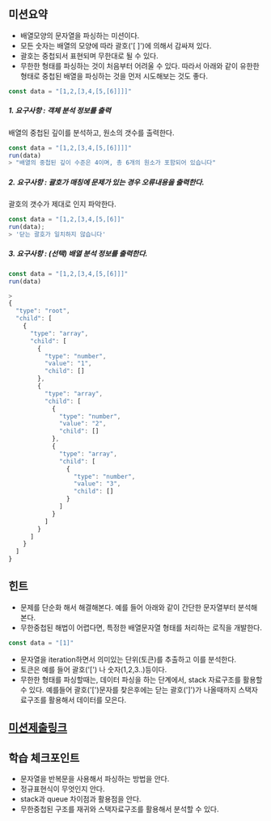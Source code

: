 ## 미션요약

- 배열모양의 문자열을 파싱하는 미션이다.
- 모든 숫자는 배열의 모양에 따라 괄호('[ ]')에 의해서 감싸져 있다.
- 괄호는 중첩되서 표현되며 무한대로 될 수 있다.
- 무한한 형태를 파싱하는 것이 처음부터 어려울 수 있다. 따라서 아래와 같이 유한한 형태로 중첩된 배열을 파싱하는 것을 먼저 시도해보는 것도 좋다.

```javascript
const data = "[1,2,[3,4,[5,[6]]]]"
```

##### 1. 요구사항 : 객체 분석 정보를 출력

배열의 중첩된 깊이를 분석하고, 원소의 갯수를 출력한다.

```javascript
const data = "[1,2,[3,4,[5,[6]]]]"
run(data)
> "배열의 중첩된 깊이 수준은 4이며, 총 6개의 원소가 포함되어 있습니다"
```

##### 2. 요구사항 : 괄호가 매칭에 문제가 있는 경우 오류내용을 출력한다.

괄호의 갯수가 제대로 인지 파악한다.

```javascript
const data = "[1,2,[3,4,[5,[6]]"  
run(data);
> '닫는 괄호가 일치하지 않습니다'
```

##### 3. 요구사항 : (선택) 배열 분석 정보를 출력한다.

```javascript
const data = "[1,2,[3,4,[5,[6]]]"  
run(data)

> 
{
  "type": "root",
  "child": [
    {
      "type": "array",
      "child": [
        {
          "type": "number",
          "value": "1",
          "child": []
        },
        {
          "type": "array",
          "child": [
            {
              "type": "number",
              "value": "2",
              "child": []
            },
            {
              "type": "array",
              "child": [
                {
                  "type": "number",
                  "value": "3",
                  "child": []
                }
              ]
            }
          ]
        }
      ]
    }
  ]
}
```

## 힌트

- 문제를 단순화 해서 해결해본다. 예를 들어 아래와 같이 간단한 문자열부터 분석해본다.
- 무한중첩된 해법이 어렵다면, 특정한 배열문자열 형태를 처리하는 로직을 개발한다.

```javascript
const data = "[1]"  
```

- 문자열을 iteration하면서 의미있는 단위(토큰)를 추출하고 이를 분석한다.
- 토큰은 예를 들어 괄호('[') 나 숫자(1,2,3..)등이다.
- 무한한 형태를 파싱할때는, 데이터 파싱을 하는 단계에서, stack 자료구조를 활용할 수 있다. 예를들어 괄호('[')문자를 찾은후에는 닫는 괄호(']')가 나올때까지 스택자료구조를 활용해서 데이터를 모은다.

## [미션제출링크](https://docs.google.com/spreadsheets/d/1q7D3Cms4HtiEWhc0LNlSGrCDA68CHj-u1nfToKZDTi4/edit?pli=1#gid=496201904)

## 학습 체크포인트

- 문자열을 반복문을 사용해서 파싱하는 방법을 안다.
- 정규표현식이 무엇인지 안다.
- stack과 queue 차이점과 활용점을 안다.
- 무한중첩된 구조를 재귀와 스택자료구조를 활용해서 분석할 수 있다.